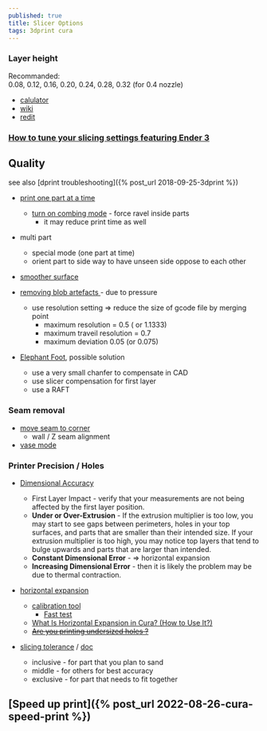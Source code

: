 ```yaml
---
published: true
title: Slicer Options
tags: 3dprint cura
---
```



### Layer height
Recommanded:  
0.08, 0.12, 0.16, 0.20, 0.24, 0.28, 0.32 (for 0.4 nozzle)

- [calulator](https://blog.prusaprinters.org/calculator/#optimallayer)
- [wiki](https://3dprint.wiki/reprap/anet/a8/layer-heights)
- [redit](https://www.reddit.com/r/CR10/comments/8i88h0/cr10s_layer_height_upgrade_is_there_such_a_thing/)

### [How to tune your slicing settings featuring Ender 3](https://www.youtube.com/watch?v=3yIebnVjADM)

## Quality
see also [dprint troubleshooting]({% post_url 2018-09-25-3dprint %})

- [print one part at a time](https://www.youtube.com/watch?v=6Z02BowhQwU)
	- [turn on combing mode](https://www.youtube.com/watch?v=FdnV71HYIEw) - force ravel inside parts
    	- it may reduce print time as well
- multi part
	- special mode (one part at time)
    - orient part to side way to have unseen side oppose to each other
- [smoother surface](https://www.youtube.com/watch?v=jkAqTWmVRVA)
- [removing blob artefacts ](https://www.youtube.com/watch?v=Hvw3DrVAeTA) - due to pressure
	- use resolution setting => reduce the size of gcode file by merging point
    	- maximum resolution = 0.5 ( or 1.1333)
        - maximum traveil resolution = 0.7
        - maximum deviation 0.05 (or 0.075)

- [Elephant Foot](https://www.youtube.com/watch?v=zlgR3rHg4p8), possible solution
	- use a very small chanfer to compensate in CAD
    - use slicer compensation for first layer
    - use a RAFT

### Seam removal
- [move seam to corner](https://youtu.be/NU1kYEE3qrQ?t=114)
	- wall / Z seam alignment
- [vase mode](https://www.youtube.com/watch?v=iJXIqdJpkuI)

### Printer Precision / Holes
- [Dimensional Accuracy](https://www.simplify3d.com/support/print-quality-troubleshooting/dimensional-accuracy/)
	- First Layer Impact - verify that your measurements are not being affected by the first layer position.
    - **Under or Over-Extrusion** - If the extrusion multiplier is too low, you may start to see gaps between perimeters, holes in your top surfaces, and parts that are smaller than their intended size. If your extrusion multiplier is too high, you may notice top layers that tend to bulge upwards and parts that are larger than intended.
    - **Constant Dimensional Error** - => horizontal expansion
    - **Increasing Dimensional Error** -  then it is likely the problem may be due to thermal contraction.
- [horizontal expansion](https://www.youtube.com/watch?v=-jsBI3OeUJQ) 
	- [calibration tool](https://www.thingiverse.com/thing:4766295)
    	- [Fast test](https://www.thingiverse.com/thing:3535060)
    - [What Is Horizontal Expansion in Cura? (How to Use It?)](https://www.3dprintbeast.com/cura-horizontal-expansion/)
     - [<strike>Are you printing undersized holes ?</strike>](http://www.deltarap.org/printing-undersized-holes)
     
- [slicing tolerance](https://www.youtube.com/watch?v=X6nCKQToOUg) / [doc](https://support.ultimaker.com/hc/en-us/articles/360012614559-Experimental-settings)
	- inclusive - for part that you plan to sand
    - middle - for others for best accuracy
    - exclusive - for part that needs to fit together


## [Speed up print]({% post_url 2022-08-26-cura-speed-print %})
